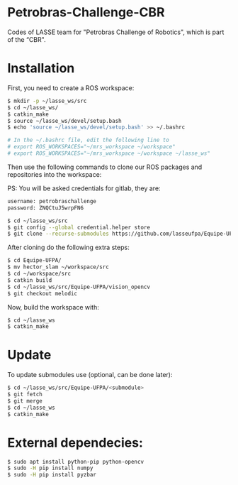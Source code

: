 # Petrobras-Challenge-CBR
Codes of LASSE team for "Petrobras Challenge of Robotics", which is part of the “CBR".

# Installation

First, you need to create a ROS workspace:

```bash
$ mkdir -p ~/lasse_ws/src
$ cd ~/lasse_ws/
$ catkin_make
$ source ~/lasse_ws/devel/setup.bash
$ echo 'source ~/lasse_ws/devel/setup.bash' >> ~/.bashrc 

# In the ~/.bashrc file, edit the following line to
# export ROS_WORKSPACES="~/mrs_workspace ~/workspace"
# export ROS_WORKSPACES="~/mrs_workspace ~/workspace ~/lasse_ws"
```

Then use the following commands to clone our ROS packages and repositories into the workspace:

PS: You will be asked credentials for gitlab, they are:

```bash
username: petrobraschallenge
password: ZNQCtuJ5wrpFN6
```

```bash
$ cd ~/lasse_ws/src
$ git config --global credential.helper store
$ git clone --recurse-submodules https://github.com/lasseufpa/Equipe-UFPA.git # You will be asked credentials here
```

After cloning do the following extra steps:

```bash
$ cd Equipe-UFPA/
$ mv hector_slam ~/workspace/src
$ cd ~/workspace/src
$ catkin build
$ cd ~/lasse_ws/src/Equipe-UFPA/vision_opencv
$ git checkout melodic
```

Now, build the workspace with:

```bash
$ cd ~/lasse_ws
$ catkin_make
```

# Update

To update submodules use (optional, can be done later):

```bash
$ cd ~/lasse_ws/src/Equipe-UFPA/<submodule>
$ git fetch
$ git merge
$ cd ~/lasse_ws
$ catkin_make
```

# External dependecies:

```bash
$ sudo apt install python-pip python-opencv
$ sudo -H pip install numpy
$ sudo -H pip install pyzbar
```
